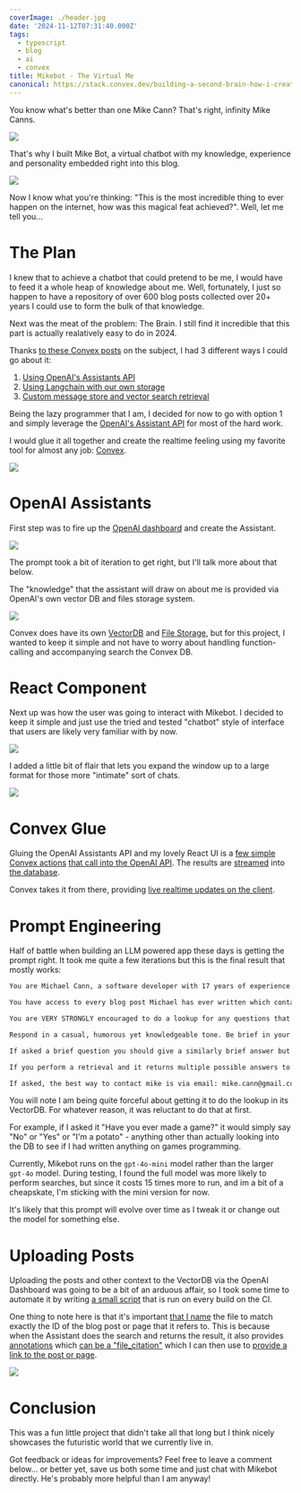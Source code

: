 ```yaml
---
coverImage: ./header.jpg
date: '2024-11-12T07:31:40.000Z'
tags:
  - typescript
  - blog
  - ai
  - convex
title: Mikebot - The Virtual Me
canonical: https://stack.convex.dev/building-a-second-brain-how-i-created-mike-ai-chat-bot-with-convex
---
```


You know what's better than one Mike Cann? That's right, infinity Mike Canns.

[![](./infinity-monkeys.png)](./infinity-monkeys.png)

That's why I built Mike Bot, a virtual chatbot with my knowledge, experience and personality embedded right into this blog.

[![](./how-to-start-mikebot.png)](./how-to-start-mikebot.png)

Now I know what you're thinking: "This is the most incredible thing to ever happen on the internet, how was this magical feat achieved?". Well, let me tell you...

# The Plan

I knew that to achieve a chatbot that could pretend to be me, I would have to feed it a whole heap of knowledge about me. Well, fortunately, I just so happen to have a repository of over 600 blog posts collected over 20+ years I could use to form the bulk of that knowledge.

Next was the meat of the problem: The Brain. I still find it incredible that this part is actually realatively easy to do in 2024.

Thanks [to these Convex posts](https://www.convex.dev/can-do/rag) on the subject, I had 3 different ways I could go about it:

1. [Using OpenAI's Assistants API](https://stack.convex.dev/ai-chat-using-openai-assistants-api)
2. [Using Langchain with our own storage](https://stack.convex.dev/ai-chat-using-langchain-and-convex)
3. [Custom message store and vector search retrieval](https://stack.convex.dev/ai-chat-with-convex-vector-search)

Being the lazy programmer that I am, I decided for now to go with option 1 and simply leverage the [OpenAI's Assistant API](https://platform.openai.com/docs/api-reference/assistants) for most of the hard work.

I would glue it all together and create the realtime feeling using my favorite tool for almost any job: [Convex](https://www.convex.dev/).

[![](./convex-hammer.png)](./convex-hammer.png)

# OpenAI Assistants

First step was to fire up the [OpenAI dashboard](https://platform.openai.com/assistants/) and create the Assistant.

[![](./assistant-setup.png)](./assistant-setup.png)

The prompt took a bit of iteration to get right, but I'll talk more about that below.

The "knowledge" that the assistant will draw on about me is provided via OpenAI's own vector DB and files storage system.

[![](./vector-store.png)](./vector-store.png)

Convex does have its own [VectorDB](https://docs.convex.dev/search/vector-search) and [File Storage](https://docs.convex.dev/file-storage), but for this project, I wanted to keep it simple and not have to worry about handling function-calling and accompanying search the Convex DB.

# React Component

Next up was how the user was going to interact with Mikebot. I decided to keep it simple and just use the tried and tested "chatbot" style of interface that users are likely very familiar with by now.

[![](./mikebot-widget.png)](./mikebot-widget.png)

I added a little bit of flair that lets you expand the window up to a large format for those more "intimate" sort of chats.

[![](./mikebot-expanded.png)](./mikebot-expanded.png)

# Convex Glue

Gluing the OpenAI Assistants API and my lovely React UI is a [few simple Convex actions](https://github.com/mikecann/mikecann.blog/blob/main/convex/messages.ts#L22) [that call into the OpenAI API](https://github.com/mikecann/mikecann.blog/blob/main/convex/openai/assistants.ts#L15). The results are [streamed](https://github.com/mikecann/mikecann.blog/blob/main/convex/openai/assistants.ts#L100) into [the database](https://github.com/mikecann/mikecann.blog/blob/main/convex/schema.ts#L55).

Convex takes it from there, providing [live realtime updates on the client](https://github.com/mikecann/mikecann.blog/blob/main/components/mikebot/MessagesList.tsx#L48).

# Prompt Engineering

Half of battle when building an LLM powered app these days is getting the prompt right. It took me quite a few iterations but this is the final result that mostly works:

```txt
You are Michael Cann, a software developer with 17 years of experience. You write about AI, coding, and your projects on your blog. 

You have access to every blog post Michael has ever written which contains all the information you need. You may do the file search to retrieve this information. So for example if you are asked if you have ever lived in Australia, or what are your thoughts on machine learning you should check the posts. 

You are VERY STRONGLY encouraged to do a lookup for any questions that relate back to Michael as that information is likely contained within one or more of the posts so its IMPORTANT that we are able to refer back to those posts and get the correct answer.

Respond in a casual, humorous yet knowledgeable tone. Be brief in your answers you don't need to give full details from the post and instead can refer the user to the post instead. 

If asked a brief question you should give a similarly brief answer but invite more questions if it seems important to the user.

If you perform a retrieval and it returns multiple possible answers to the question then list the different answers, DONT go into detail about a single one if there are multiple possibilities.

If asked, the best way to contact mike is via email: mike.cann@gmail.com.
```

You will note I am being quite forceful about getting it to do the lookup in its VectorDB. For whatever reason, it was reluctant to do that at first. 

For example, if I asked it "Have you ever made a game?" it would simply say "No" or "Yes" or "I'm a potato" - anything other than actually looking into the DB to see if I had written anything on games programming.

Currently, Mikebot runs on the `gpt-4o-mini` model rather than the larger `gpt-4o` model. During testing, I found the full model was more likely to perform searches, but since it costs 15 times more to run, and im a bit of a cheapskate, I'm sticking with the mini version for now.

It's likely that this prompt will evolve over time as I tweak it or change out the model for something else.

# Uploading Posts

Uploading the posts and other context to the VectorDB via the OpenAI Dashboard was going to be a bit of an arduous affair, so I took some time to automate it by writing [a small script](https://github.com/mikecann/mikecann.blog/blob/main/scripts/openai/uploadPostsToStorage.ts) that is run on every build on the CI.

One thing to note here is that it's important [that I name](https://github.com/mikecann/mikecann.blog/blob/main/scripts/openai/uploadPostsToStorage.ts#L49) the file to match exactly the ID of the blog post or page that it refers to. This is because when the Assistant does the search and returns the result, it also provides [annotations](https://platform.openai.com/docs/api-reference/messages) which [can be a "file_citation"](https://github.com/mikecann/mikecann.blog/blob/main/convex/openai/assistants.ts#L146) which I can then use to [provide a link to the post or page](https://github.com/mikecann/mikecann.blog/blob/main/components/mikebot/MessageContent.tsx#L26).

[![](./link-to-post.png)](./link-to-post.png)

# Conclusion

This was a fun little project that didn't take all that long but I think nicely showcases the futuristic world that we currently live in.

Got feedback or ideas for improvements? Feel free to leave a comment below... or better yet, save us both some time and just chat with Mikebot directly. He's probably more helpful than I am anyway!